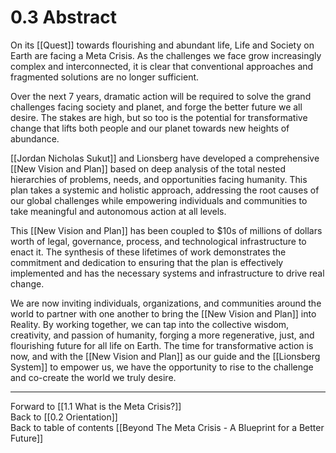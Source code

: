 # 0.3 Abstract

On its [[Quest]] towards flourishing and abundant life, Life and Society on Earth are facing a Meta Crisis. As the challenges we face grow increasingly complex and interconnected, it is clear that conventional approaches and fragmented solutions are no longer sufficient.

Over the next 7 years, dramatic action will be required to solve the grand challenges facing society and planet, and forge the better future we all desire. The stakes are high, but so too is the potential for transformative change that lifts both people and our planet towards new heights of abundance.

[[Jordan Nicholas Sukut]] and Lionsberg have developed a comprehensive [[New Vision and Plan]] based on deep analysis of the total nested hierarchies of problems, needs, and opportunities facing humanity. This plan takes a systemic and holistic approach, addressing the root causes of our global challenges while empowering individuals and communities to take meaningful and autonomous action at all levels.

This [[New Vision and Plan]] has been coupled to $10s of millions of dollars worth of legal, governance, process, and technological infrastructure to enact it. The synthesis of these lifetimes of work demonstrates the commitment and dedication to ensuring that the plan is effectively implemented and has the necessary systems and infrastructure to drive real change.

We are now inviting individuals, organizations, and communities around the world to partner with one another to bring the [[New Vision and Plan]] into Reality. By working together, we can tap into the collective wisdom, creativity, and passion of humanity, forging a more regenerative, just, and flourishing future for all life on Earth. The time for transformative action is now, and with the [[New Vision and Plan]] as our guide and the [[Lionsberg System]] to empower us, we have the opportunity to rise to the challenge and co-create the world we truly desire.

___

Forward to [[1.1 What is the Meta Crisis?]]     
Back to [[0.2 Orientation]]  
Back to table of contents [[Beyond The Meta Crisis - A Blueprint for a Better Future]]   
